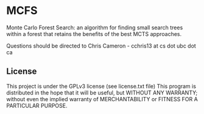 # MCFS
Monte Carlo Forest Search: an algorithm for finding small search trees within a forest that retains the benefits of the best MCTS approaches.

Questions should be directed to Chris Cameron - cchris13 at cs dot ubc dot ca

## License
This project is under the GPLv3 license (see license.txt file) This program is distributed in the hope that it will be useful, but WITHOUT ANY WARRANTY; without even the implied warranty of MERCHANTABILITY or FITNESS FOR A PARTICULAR PURPOSE.
